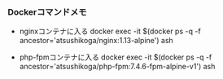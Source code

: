 ### Dockerコマンドメモ
- nginxコンテナに入る
docker exec -it $(docker ps -q -f ancestor='atsushikoga/nginx:1.13-alpine') ash

- php-fpmコンテナに入る
docker exec -it $(docker ps -q -f ancestor='atsushikoga/php-fpm:7.4.6-fpm-alpine-v1') ash
